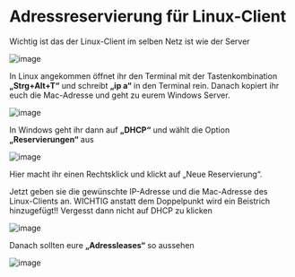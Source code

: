 Adressreservierung für Linux-Client
===

Wichtig ist das der Linux-Client im selben Netz ist wie der Server

![image](https://github.com/user-attachments/assets/562c695c-e767-479b-9957-ad97cfa63185)

In Linux angekommen öffnet ihr den Terminal mit der Tastenkombination **„Strg+Alt+T“** und schreibt **„ip a“** in den Terminal rein. Danach kopiert ihr euch die Mac-Adresse und geht zu eurem Windows Server.

![image](https://github.com/user-attachments/assets/2088fe4e-8b17-4618-a82b-ba21f9345444)

In Windows geht ihr dann auf **„DHCP“** und wählt die Option **„Reservierungen“** aus

![image](https://github.com/user-attachments/assets/678c4cb0-ace0-412e-ad72-8de3bec854f6)

Hier macht ihr einen Rechtsklick und klickt auf „Neue Reservierung“.

Jetzt geben sie die gewünschte IP-Adresse und die Mac-Adresse des Linux-Clients an. WICHTIG anstatt dem Doppelpunkt wird ein Beistrich hinzugefügt!! Vergesst dann nicht auf DHCP zu klicken

![image](https://github.com/user-attachments/assets/a3961671-188e-456e-a919-e21ab973336e)

Danach sollten eure **„Adressleases“** so aussehen 

![image](https://github.com/user-attachments/assets/37b56e8e-4ea8-4e30-a30e-74f4ad12d37d)
